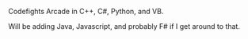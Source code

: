 Codefights Arcade in C++, C#, Python, and VB.

Will be adding Java, Javascript, and probably F# if I get around to that. 

